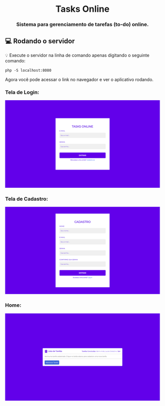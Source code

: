 <h1 align="center">
  Tasks Online 
</h1>

<h3 align="center">
    Sistema para gerenciamento de tarefas (to-do) online.
</h3>

## :computer: Rodando o servidor

:bulb: Execute o servidor na linha de comando apenas digitando o seguinte comando:

```
php -S localhost:8080
```

Agora você pode acessar o link no navegador e ver o aplicativo rodando.

<h3>Tela de Login:</h3>
<img src="images/login.png" width="800">

<h3>
Tela de Cadastro:</h3>
<img src="images/register.png" width="800">

<h3>Home:</h3>
<img src="images/home.png" width="800">
